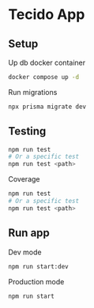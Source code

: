 # Tecido App

## Setup

Up db docker container
```sh
docker compose up -d
```

Run migrations
```sh
npx prisma migrate dev
```

## Testing

```sh
npm run test
# Or a specific test
npm run test <path>
```

Coverage
```sh
npm run test
# Or a specific test
npm run test <path>
```


## Run app

Dev mode
```sh
npm run start:dev
```

Production mode
```sh
npm run start
```